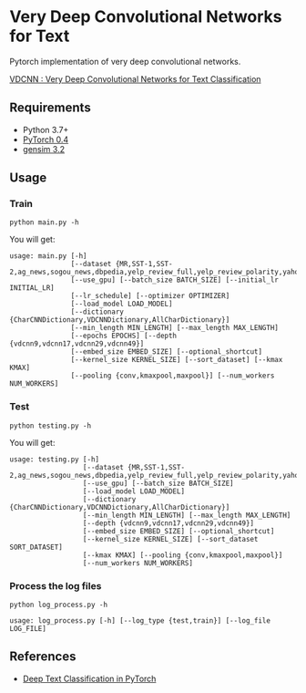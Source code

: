 # Very Deep Convolutional Networks for Text

Pytorch implementation of very deep convolutional networks.

[VDCNN : Very Deep Convolutional Networks for Text Classification](https://arxiv.org/abs/1606.01781)

## Requirements
- Python 3.7+
- [PyTorch 0.4](http://pytorch.org/)
- [gensim 3.2](https://github.com/RaRe-Technologies/gensim)

## Usage

### Train
```python main.py -h```

You will get:

```
usage: main.py [-h]
               [--dataset {MR,SST-1,SST-2,ag_news,sogou_news,dbpedia,yelp_review_full,yelp_review_polarity,yahoo_answers,amazon_review_full,amazon_review_polarity}]
               [--use_gpu] [--batch_size BATCH_SIZE] [--initial_lr INITIAL_LR]
               [--lr_schedule] [--optimizer OPTIMIZER]
               [--load_model LOAD_MODEL]
               [--dictionary {CharCNNDictionary,VDCNNDictionary,AllCharDictionary}]
               [--min_length MIN_LENGTH] [--max_length MAX_LENGTH]
               [--epochs EPOCHS] [--depth {vdcnn9,vdcnn17,vdcnn29,vdcnn49}]
               [--embed_size EMBED_SIZE] [--optional_shortcut]
               [--kernel_size KERNEL_SIZE] [--sort_dataset] [--kmax KMAX]
               [--pooling {conv,kmaxpool,maxpool}] [--num_workers NUM_WORKERS]
```

### Test
```python testing.py -h```

You will get:

```
usage: testing.py [-h]
                  [--dataset {MR,SST-1,SST-2,ag_news,sogou_news,dbpedia,yelp_review_full,yelp_review_polarity,yahoo_answers,amazon_review_full,amazon_review_polarity}]
                  [--use_gpu] [--batch_size BATCH_SIZE]
                  [--load_model LOAD_MODEL]
                  [--dictionary {CharCNNDictionary,VDCNNDictionary,AllCharDictionary}]
                  [--min_length MIN_LENGTH] [--max_length MAX_LENGTH]
                  [--depth {vdcnn9,vdcnn17,vdcnn29,vdcnn49}]
                  [--embed_size EMBED_SIZE] [--optional_shortcut]
                  [--kernel_size KERNEL_SIZE] [--sort_dataset SORT_DATASET]
                  [--kmax KMAX] [--pooling {conv,kmaxpool,maxpool}]
                  [--num_workers NUM_WORKERS]
```

### Process the log files

```python log_process.py -h ```

```
usage: log_process.py [-h] [--log_type {test,train}] [--log_file LOG_FILE]
```

## References
- [Deep Text Classification in PyTorch](https://github.com/dreamgonfly/deep-text-classification-pytorch)
